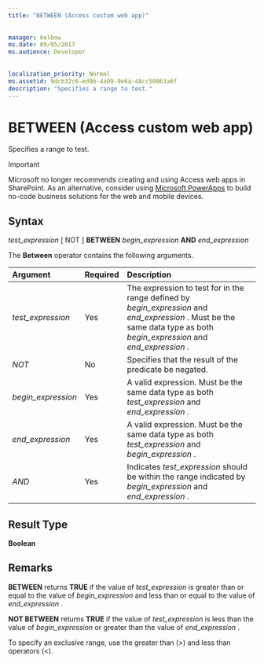 ```yaml
---
title: "BETWEEN (Access custom web app)"
  
  
manager: kelbow
ms.date: 09/05/2017
ms.audience: Developer
 
  
localization_priority: Normal
ms.assetid: 9dcb32c6-ed9b-4a09-9e6a-48cc50063a6f
description: "Specifies a range to test."
---
```


# BETWEEN (Access custom web app)

Specifies a range to test.
  
> [!IMPORTANT]
> Microsoft no longer recommends creating and using Access web apps in SharePoint. As an alternative, consider using [Microsoft PowerApps](https://powerapps.microsoft.com/en-us/) to build no-code business solutions for the web and mobile devices. 
  
## Syntax

 *test_expression*  [ NOT ] **BETWEEN** *begin_expression* **AND** *end_expression* 
  
The **Between** operator contains the following arguments. 
  
|**Argument**|**Required**|**Description**|
|:-----|:-----|:-----|
| *test_expression*  <br/> |Yes  <br/> |The expression to test for in the range defined by  *begin_expression*  and  *end_expression*  . Must be the same data type as both  *begin_expression*  and  *end_expression*  .  <br/> |
| *NOT*  <br/> |No  <br/> |Specifies that the result of the predicate be negated.  <br/> |
| *begin_expression*  <br/> |Yes  <br/> |A valid expression. Must be the same data type as both  *test_expression*  and  *end_expression*  .  <br/> |
| *end_expression*  <br/> |Yes  <br/> |A valid expression. Must be the same data type as both  *test_expression*  and  *begin_expression*  .  <br/> |
| *AND*  <br/> |Yes  <br/> |Indicates  *test_expression*  should be within the range indicated by  *begin_expression*  and  *end_expression*  .  <br/> |
   
## Result Type

 **Boolean**
  
## Remarks

 **BETWEEN** returns **TRUE** if the value of  *test_expression*  is greater than or equal to the value of  *begin_expression*  and less than or equal to the value of  *end_expression*  . 
  
 **NOT BETWEEN** returns **TRUE** if the value of  *test_expression*  is less than the value of  *begin_expression*  or greater than the value of  *end_expression*  . 
  
To specify an exclusive range, use the greater than (\>) and less than operators (\<).
  

